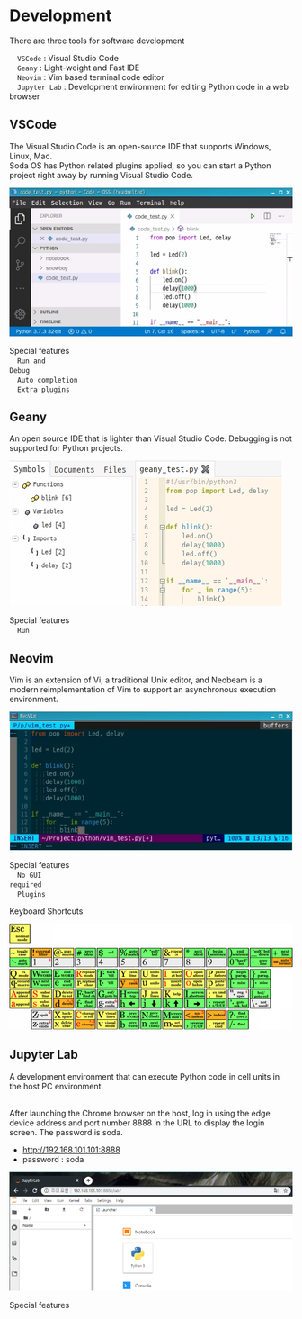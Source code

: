 <h1> Development </h1>
There are three tools for software development<br>

&emsp;<code class="code_accent">VSCode</code> : Visual Studio Code<br>
&emsp;<code class="code_accent">Geany</code> : Light-weight and Fast IDE<br>
&emsp;<code class="code_accent">Neovim</code> : Vim based terminal code editor<br>
&emsp;<code class="code_accent">Jupyter Lab</code> : Development environment for editing Python code in a web browser<br>

## VSCode
The Visual Studio Code is an open-source IDE that supports Windows, Linux, Mac. <br>
Soda OS has Python related plugins applied, so you can start a Python project right away by running Visual Studio Code.

![vscode](./picture/vscode.png)

Special features<br>
&emsp;<code class="code_accent">Run and Debug</code><br>
&emsp;<code class="code_accent">Auto completion</code><br>
&emsp;<code class="code_accent">Extra plugins</code><br>

## Geany
An open source IDE that is lighter than Visual Studio Code. Debugging is not supported for Python projects.

![geany](./picture/geany.png)

Special features<br>
&emsp;<code class="code_accent">Run</code><br>

## Neovim
Vim is an extension of Vi, a traditional Unix editor, and Neobeam is a modern reimplementation of Vim to support an asynchronous execution environment.

![neovim](./picture/neovim.png)

Special features<br>
&emsp;<code class="code_accent">No GUI required</code><br>
&emsp;<code class="code_accent">Plugins</code><br>

Keyboard Shortcuts<br>

![neovim shortcuts](./picture/neovim_shortcuts.png)

## Jupyter Lab
A development environment that can execute Python code in cell units in the host PC environment.<br><br>

After launching the Chrome browser on the host, log in using the edge device address and port number 8888 in the URL to display the login screen. The password is soda.<br>
- http://192.168.101.101:8888
- password : soda

![jupyter lab](./picture/jupyter_lab.png)

Special features<br>
&emsp;<code class="code_accent"></code><br>
&emsp;<code class="code_accent"></code><br>
